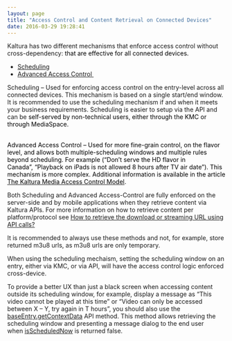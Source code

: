 ```yaml
---
layout: page
title: "Access Control and Content Retrieval on Connected Devices"
date: 2016-03-29 19:28:41
---
```


<p>
    Kaltura has two different mechanisms that enforce access control without cross-dependency: <span style="color: #000000;">that are effective for all connected devices.</span>
  </p>
  
  <ul>
    <li>
      <a href="#Scheduling">Scheduling</a>
    </li>
    <li>
      <a href="#Advanced">Advanced Access Control </a>
    </li>
  </ul>
  
  <p>
    <a name="Scheduling"></a>Scheduling – Used for enforcing access control on the entry-level across all connected devices. This mechanism is based on a single start/end window. It is recommended to use the scheduling mechanism if and when it meets your business requirements. Scheduling is easier to setup via the API and can be<span style="color: #000000;"> self-served by non-technical users, either through the KMC or through MediaSpace.</span>
  </p>
  
  <p>
    <br /><span style="color: #000000;"><a name="Advanced"></a>Advanced Access Control – Used for more fine-grain control, on the flavor level, and allows both multiple-scheduling windows and multiple rules beyond scheduling. For example (“Don’t serve the HD flavor in Canada”, “Playback on iPads is not allowed 8 hours after TV air date”). This mechanism is more complex. Additional information is available in the article <a href="%20http://kc-public.kaltura.com/kaltura-media-access-control-model#device-specific" target="_blank"><span style="color: #000000;">The Kaltura Media Access Control Model</span></a>.</span>
  </p>
  
  <p>
    Both Scheduling and Advanced Access-Control are fully enforced on the server-side and by mobile applications when they retrieve content via Kaltura APIs. For more information on how to retrieve content per platform/protocol see <a href="http://knowledge.kaltura.com/node/39" target="_blank">How to retrieve the download or streaming URL using API calls?</a>
  </p>
  
  <p>
    <a href="http://knowledge.kaltura.com/node/39" target="_blank"></a>It is recommended to always use these methods and not, for example, store returned m3u8 urls, as m3u8 urls are only temporary.
  </p>
  
  <p>
    When using the scheduling mechaism, setting the scheduling window on an entry, either via KMC, or via API, will have the access control logic enforced cross-device.
  </p>
  
  <p>
    To provide a better UX than just a black screen when accessing content outside its scheduling window, for example, display a message as “This video cannot be played at this time” or “Video can only be accessed between X – Y, try again in T hours”, you should also use the <a href="http://www.kaltura.com/api_v3/testmeDoc/index.php?service=baseEntry&action=getcontextdata">baseEntry.getContextData</a> API method. This method allows retrieving the scheduling window and presenting a message dialog to the end user when <a href="http://www.kaltura.com/api_v3/testmeDoc/index.php?object=KalturaEntryContextDataResult">isScheduledNow</a> is returned false.
  </p>